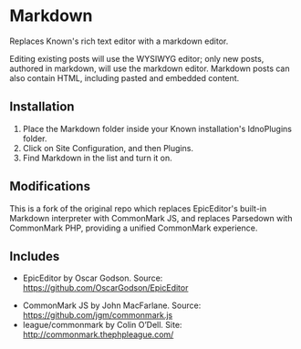 # Markdown

Replaces Known's rich text editor with a markdown editor.

Editing existing posts will use the WYSIWYG editor; only new posts, authored in markdown, will use the markdown editor. Markdown posts can also contain HTML, including pasted and embedded content.

## Installation

1. Place the Markdown folder inside your Known installation's IdnoPlugins folder.
2. Click on Site Configuration, and then Plugins.
3. Find Markdown in the list and turn it on.

## Modifications

This is a fork of the original repo which replaces EpicEditor's built-in Markdown interpreter with CommonMark JS,
and replaces Parsedown with CommonMark PHP, providing a unified CommonMark experience.

## Includes

* EpicEditor by Oscar Godson. Source: https://github.com/OscarGodson/EpicEditor
+ CommonMark JS by John MacFarlane. Source: https://github.com/jgm/commonmark.js
+ league/commonmark by Colin O’Dell. Site: http://commonmark.thephpleague.com/


